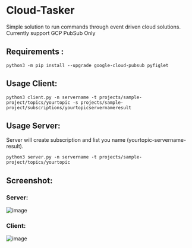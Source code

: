 # Cloud-Tasker
Simple solution to run commands through event driven cloud solutions.
Currently support GCP PubSub Only

## Requirements :
  `python3 -m pip install --upgrade google-cloud-pubsub pyfiglet`

## Usage Client:
  `python3 client.py -n servername -t projects/sample-project/topics/yourtopic -s projects/sample-project/subscriptions/yourtopicservernameresult`
  
## Usage Server:
Server will create subscription and list you name (yourtopic-servername-result).

  `python3 server.py -n servername -t projects/sample-project/topics/yourtopic`

## Screenshot:

### Server:
![image](https://user-images.githubusercontent.com/7016538/143961024-2e944760-8393-486a-a417-81aac2227e8b.png)

### Client:
![image](https://user-images.githubusercontent.com/7016538/143961091-3d22c557-2ec4-4ef2-8970-6aac21607466.png)

